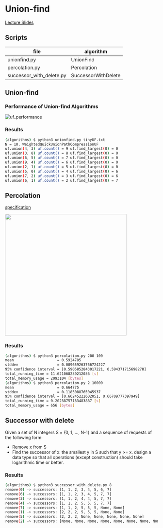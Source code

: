 # Union-find
[Lecture Slides](https://www.coursera.org/learn/algorithms-part1/supplement/bcelg/lecture-slides)

## Scripts
|file|algorithm|
|---|---|
|unionfind.py|UnionFind|
|percolation.py|Percolation|
|successor_with_delete.py|SuccessorWithDelete|

## Union-find

### Performance of Union-find Algorithms
![uf_performance](https://user-images.githubusercontent.com/19323409/219846472-6e943997-08aa-431b-8324-b9dd45d927ba.png)

### Results
```sh
(algorithms) $ python3 unionfind.py tinyUF.txt 
N = 10, WeightedQuickUnionPathCompressionUF
uf.union(4, 3) uf.count() = 9 uf.find_largest(0) = 0
uf.union(3, 8) uf.count() = 8 uf.find_largest(0) = 0
uf.union(6, 5) uf.count() = 7 uf.find_largest(0) = 0
uf.union(9, 4) uf.count() = 6 uf.find_largest(0) = 0
uf.union(2, 1) uf.count() = 5 uf.find_largest(0) = 0
uf.union(5, 0) uf.count() = 4 uf.find_largest(0) = 6
uf.union(7, 2) uf.count() = 3 uf.find_largest(0) = 6
uf.union(6, 1) uf.count() = 2 uf.find_largest(0) = 7
```

## Percolation
[specification](https://coursera.cs.princeton.edu/algs4/assignments/percolation/specification.php)

<img src=https://coursera.cs.princeton.edu/algs4/assignments/percolation/percolates-yes.png width=400>

### Results
```sh
(algorithms) $ python3 percolation.py 200 100
mean                    = 0.5924785
stddev                  = 0.009659263766724227
95% confidence interval = [0.5905852843017221, 0.594371715698278]
total_running_time = 11.621068239212036 [s]
total_memory_usage = 2093104 [bytes]
(algorithms) $ python3 percolation.py 2 10000
mean                    = 0.664775
stddev                  = 0.1185088765045937
95% confidence interval = [0.66245222602051, 0.66709777397949]
total_running_time = 0.20238757133483887 [s]
total_memory_usage = 656 [bytes]
```

## Successor with delete
Given a set of N integers S = {0, 1, ..., N-1}
and a sequence of requests of the following form:
 - Remove x from S
 - Find the successor of x: the smallest y in S such that y >= x.
design a data type so that all operations (except construction) should take
logarithmic time or better.

### Results
```sh
(algorithms) $ python3 successor_with_delete.py 8
remove(0) -> successors: [1, 1, 2, 3, 4, 5, 6, 7]
remove(6) -> successors: [1, 1, 2, 3, 4, 5, 7, 7]
remove(3) -> successors: [1, 1, 2, 4, 4, 5, 7, 7]
remove(4) -> successors: [1, 1, 2, 5, 5, 5, 7, 7]
remove(7) -> successors: [1, 1, 2, 5, 5, 5, None, None]
remove(1) -> successors: [2, 2, 2, 5, 5, 5, None, None]
remove(5) -> successors: [2, 2, 2, None, None, None, None, None]
remove(2) -> successors: [None, None, None, None, None, None, None, None]
```
